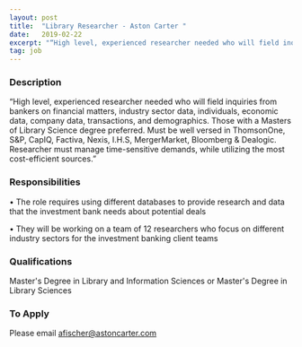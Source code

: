 ```yaml
---
layout: post
title:  "Library Researcher - Aston Carter "
date:   2019-02-22
excerpt: "“High level, experienced researcher needed who will field inquiries from bankers on financial matters, industry sector data, individuals, economic data, company data, transactions, and demographics. Those with a Masters of Library Science degree preferred. Must be well versed in ThomsonOne, S&P, CapIQ, Factiva, Nexis, I.H.S, MergerMarket, Bloomberg & Dealogic. Researcher..."
tag: job
---
```


### Description   

“High level, experienced researcher needed who will field inquiries from bankers on financial matters, industry sector data, individuals, economic data, company data, transactions, and demographics. Those with a Masters of Library Science degree preferred. Must be well versed in ThomsonOne, S&P, CapIQ, Factiva, Nexis, I.H.S, MergerMarket, Bloomberg & Dealogic. Researcher must manage time-sensitive demands, while utilizing the most cost-efficient sources.”



### Responsibilities   


•  The role requires using different databases to provide research and data that the investment bank needs about potential deals

•  They will be working on a team of 12 researchers who focus on different industry sectors for the investment banking client teams 


### Qualifications   

Master's Degree in Library and Information Sciences or Master's Degree in Library Sciences








### To Apply   

Please email afischer@astoncarter.com





